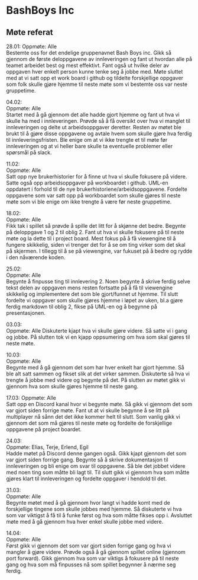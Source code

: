 # BashBoys Inc
## Møte referat

28.01: 
Oppmøte: Alle   
Bestemte oss for det endelige gruppenavnet Bash Boys inc. Gikk så gjennom de 
første deloppgavene av innleveringen og fant ut hvordan alle på teamet arbeidet best og mest 
effektivt. Fant også ut hvilke deler av oppgaven hver enkelt person kunne tenke seg å 
jobbe med. Møte sluttet med at vi satt opp et work board i github og tildelte forskjellige 
oppgaver som folk skulle gjøre hjemme til neste møte som vi bestemte oss var neste gruppetime.

04.02:  
Oppmøte: Alle  
Startet med å gå gjennom det alle hadde gjort hjemme og fant ut hva vi skulle ha med i 
innleveringen. Prøvde så å få oversikt over hva vi manglet til innleveringen og delte ut 
arbeidsoppgaver deretter. Resten av møtet ble brukt til å gjøre disse oppgavene og 
avtale hvem som skulle gjøre hva ferdig til innleveringsfristen. Ble enige om at vi ikke 
trengte et til møte før innleveringen og at vi heller bare skulle ta eventuelle problemer 
eller spørsmål på slack.

11.02:  
Oppmøte: Alle  
Satt opp nye brukerhistorier for å finne ut hva vi skulle fokusere på videre. Satte også opp arbeidsoppgaver på
workboardet i github. UML-en oppdatert i forhold til de nye brukerhistoriene/arbeidsoppgavene. Fordelte oppgavene
som var satt opp på workboardet som skulle  gjøres til neste møte som vi ble enige om ikke trengte å være før neste
gruppetime.

18.02:  
Oppmøte: Alle  
Fikk tak i spillet så prøvde å spille det litt for å skjønne det bedre. Begynte på deloppgave 1 og 2 til oblig 2.
Fant ut hva vi skulle fokusere på til neste møte og la dette til i project board. Mest fokus på å få viewengine til
å fungere skikkelig, siden vi trenger det for å se om ting virker som det skal på skjermen. I tillegg til å se på
viewengine, var fukuset på å bedre og rydde i den nåværende koden.

25.02:  
Oppmøte: Alle  
Begynte å finpusse ting til innlevering 2. Noen begynte å skrive ferdig selve tekst delen av oppgaven mens resten
fortsatte på å få til viewengine skikkelig og implementere det som ble gjort/funnet ut hjemme. Til slutt fordelte vi
oppgaver som skulle gjøres hjemme i løpet av uken, bl.a gjøre ferdig markdown til oblig 2, fikse på UML-en og å begynne
på presentasjonen.

03.03:  
Oppmøte: Alle
Diskuterte kjapt hva vi skulle gjøre videre. Så satte vi i gang og jobbe. På slutten tok vi en kjapp oppsumering om
hva som skal gjøres til neste møte.

10.03:  
Oppmøte: Alle  
Begynte med å gå gjennom det som har hver enkelt har gjort hjemme. Så ble alt satt sammen og fikset slik at det virker
sammen. Diskuterte så hva vi trengte å jobbe med videre og begynte på det. På slutten av møtet gikk vi gjennom hva som
skulle gjøres hjemme til neste gang.

17.03:
Oppmøte: Alle  
Satt opp en Discord kanal hvor vi begynte møte. Så gikk vi gjennom det som var gjort siden forrige møte. Fant ut at vi 
skulle begynne å se litt på multiplayer nå sånn det det ikke kommer helt til slutt. Som vanlig gikk vi gjennom det som
må gjøres til neste møte og fordelte de forskjellige oppgavene på project boardet. 

24.03:  
Oppmøte: Elias, Terje, Erlend, Egil  
Hadde møtet på Discord denne gangen også. Gikk kjapt gjennom det som var gjort siden forrige gang. Begynte så å skrive
dokumentasjon til innleveringen og bli enige om svar til oppgavene. Så ble det jobbet videre med noen ting som måtte
bli lagt til. Til slutt gikk vi gjennom hva som måtte gjøres klart til innleveringen og fordelte oppgaver i hendold til
det.

31.03:  
Oppmøte: Alle  
Begynte møtet med å gå gjennom hvor langt vi hadde komt med de forskjellige tingene som skulle jobbes med hjemme. Så
diskuterte vi hva som var viktigst å få til å funke først og hva som måtte fikses opp i. Avsluttet møte med å gå gjennom
hva hver enkel skulle jobbe med videre.

14.04:  
Oppmøte: Alle  
Først gikk vi gjennom det som var gjort siden forrige gang og hva vi mangler å gjøre videre. Prøvde også å gå gjennom 
spillet online (gjennom port forward). Gikk gjennom hva som var viktigs å fokusere på til neste gang og hva som må
finpusses nå som spillet begynner å nærme seg ferdig.